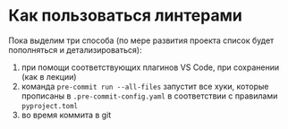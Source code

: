 # Как пользоваться линтерами

Пока выделим три способа (по мере развития проекта список будет пополняться и детализироваться):

1. при помощи соответствующих плагинов VS Code, при сохранении (как в лекции)
2. команда `pre-commit run --all-files` запустит все хуки, которые прописаны в `.pre-commit-config.yaml` в соответствии с правилами `pyproject.toml`
3. во время коммита в git

